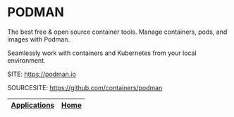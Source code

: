 # PODMAN
 
 The best free & open source container tools. Manage containers, pods, and images with Podman.

 Seamlessly work with containers and Kubernetes from your local environment.

 SITE: https://podman.io

 SOURCESITE: https://github.com/containers/podman

 | [Applications](https://portable-linux-apps.github.io/apps.html) | [Home](https://portable-linux-apps.github.io)
 | --- | --- |
